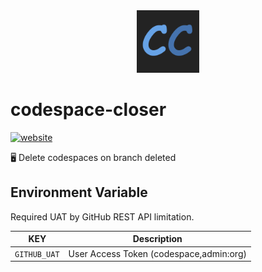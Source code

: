 <!----- BEGIN GHOST DOCS LOGO src="./assets/logo.png" ----->

<div align="center">
<img src="./assets/logo.png" width="100px" />
</div>

<!----- END GHOST DOCS LOGO ----->

<!----- BEGIN GHOST DOCS HEADER ----->

# codespace-closer

<!----- BEGIN GHOST DOCS BADGES -----><a href="https://github.com/apps/codespace-closer"><img src="https://img.shields.io/website?up_message=working&down_message=down&url=https%3A%2F%2Fgithub.com%2Fapps%2Fcodespace-closer" alt="website" /></a><!----- END GHOST DOCS BADGES ----->

🖥️ Delete codespaces on branch deleted

<!----- END GHOST DOCS HEADER ----->

## Environment Variable

Required UAT by GitHub REST API limitation.

| KEY          | Description                             |
| ------------ | --------------------------------------- |
| `GITHUB_UAT` | User Access Token (codespace,admin:org) |
<!----- BEGIN GHOST DOCS FOOTER -----><!----- END GHOST DOCS FOOTER ----->